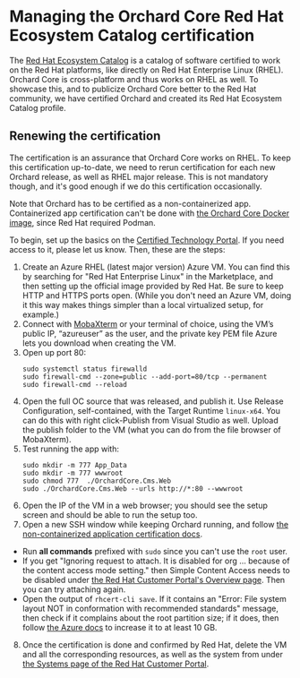 # Managing the Orchard Core Red Hat Ecosystem Catalog certification

The [Red Hat Ecosystem Catalog](https://catalog.redhat.com/) is a catalog of software certified to work on the Red Hat platforms, like directly on Red Hat Enterprise Linux (RHEL). Orchard Core is cross-platform and thus works on RHEL as well. To showcase this, and to publicize Orchard Core better to the Red Hat community, we have certified Orchard and created its Red Hat Ecosystem Catalog profile.

## Renewing the certification

The certification is an assurance that Orchard Core works on RHEL. To keep this certification up-to-date, we need to rerun certification for each new Orchard release, as well as RHEL major release. This is not mandatory though, and it's good enough if we do this certification occasionally.

Note that Orchard has to be certified as a non-containerized app. Containerized app certification can't be done with [the Orchard Core Docker image](https://hub.docker.com/r/orchardproject/orchardcore-cms-linux), since Red Hat required Podman.

To begin, set up the basics on the [Certified Technology Portal](https://connect.redhat.com/account/dashboard). If you need access to it, please let us know. Then, these are the steps:

1. Create an Azure RHEL (latest major version) Azure VM. You can find this by searching for "Red Hat Enterprise Linux" in the Marketplace, and then setting up the official image provided by Red Hat. Be sure to keep HTTP and HTTPS ports open. (While you don't need an Azure VM, doing it this way makes things simpler than a local virtualized setup, for example.)
2. Connect with [MobaXterm](https://mobaxterm.mobatek.net/) or your terminal of choice, using the VM’s public IP, “azureuser” as the user, and the private key PEM file Azure lets you download when creating the VM.
3. Open up port 80:
    ```console
    sudo systemctl status firewalld
    sudo firewall-cmd --zone=public --add-port=80/tcp --permanent
    sudo firewall-cmd --reload
    ```
4. Open the full OC source that was released, and publish it. Use Release Configuration, self-contained, with the Target Runtime `linux-x64`. You can do this with right click-Publish from Visual Studio as well. Upload the publish folder to the VM (what you can do from the file browser of MobaXterm).
5. Test running the app with:
    ```console
    sudo mkdir -m 777 App_Data
    sudo mkdir -m 777 wwwroot
    sudo chmod 777  ./OrchardCore.Cms.Web
    sudo ./OrchardCore.Cms.Web --urls http://*:80 --wwwroot
    ```
6. Open the IP of the VM in a web browser; you should see the setup screen and should be able to run the setup too.
7. Open a new SSH window while keeping Orchard running, and follow [the non-containerized application certification docs](https://access.redhat.com/documentation/en-us/red_hat_software_certification/8.61/html/red_hat_software_certification_workflow_guide/proc_certification-workflow-for-non-containerized-application_openshift-sw-cert-workflow-onboarding-certification-partners#certification_testing).
  - Run **all commands** prefixed with `sudo` since you can't use the `root` user.
  - If you get "Ignoring request to attach. It is disabled for org ... because of the content access mode setting." then Simple Content Access needs to be disabled under [the Red Hat Customer Portal's Overview page](https://access.redhat.com/management). Then you can try attaching again.
  - Open the output of `rhcert-cli save`. If it contains an "Error:  File system layout NOT in conformation with recommended standards" message, then check if it complains about the root partition size; if it does, then follow [the Azure docs](https://learn.microsoft.com/en-us/azure/virtual-machines/linux/expand-disks?tabs=rhellvm#increase-the-size-of-the-os-disk) to increase it to at least 10 GB.
8. Once the certification is done and confirmed by Red Hat, delete the VM and all the corresponding resources, as well as the system from under [the Systems page of the Red Hat Customer Portal](https://access.redhat.com/management/systems).